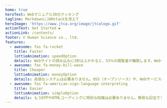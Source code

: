```yaml
---
home: true
heroText: Webマニュアル30分クッキング
tagline: MarkdownにJAMstackを添えて
heroImage: 'https://www.jtca.org/image/jtcalogo.gif'
actionText: Get Started ▶︎
actionLink: /contents/
footer: © Human Science co., ltd.
features:
  - awesome: fas fa-rocket
    title: Faster
    lottieAnimation: speedOption
    details: Webサイトの読み込みに3秒以上かかると、53％の閲覧者が離脱します。Webサイトのパフォーマンスはコンテンツの品質と同様に重要な要素です。またWebサイト構築にかかるリードタイムの短さも大事な要素です。Webページ閲覧の「速さ」と構築の「早さ」の両方を実現する技術がJAMstackです。
  - awesome: fas fa-money-bill-wave
    title: Cheaper
    lottieAnimation: moneyOption
    details: 高価なシステムは必要ありません。OSS（オープンソース）や、Webサービスの無料枠をうまく使うことで、限りなく「安く」Webマニュアルを構築できます。全部盛りではなく、特定の機能に特化したマイクロサービスを組み合わせて使うことで、モダンな技術のヨイトコドリができるのです。
  - awesome: fas fa-american-sign-language-interpreting
    title: Easier
    lottieAnimation: simpleOption
    details: もうDTPやHTMLコーディングに特別な知識は必要ありません。簡易な記法でライティングするだけで、リッチなHTMLと自動で組版されたPDFの両方が出力されます。またCIツールやPWAなどの技術を使うことで、自動デプロイやモバイルアプリまでできてしまうのです。
---
```


